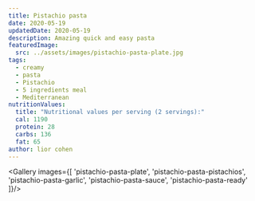 ```yaml
---
title: Pistachio pasta
date: 2020-05-19
updatedDate: 2020-05-19
description: Amazing quick and easy pasta
featuredImage:
  src: ../assets/images/pistachio-pasta-plate.jpg
tags:
  - creamy
  - pasta
  - Pistachio
  - 5 ingredients meal
  - Mediterranean
nutritionValues:
  title: "Nutritional values per serving (2 servings):"
  cal: 1190
  protein: 28
  carbs: 136
  fat: 65
author: lior cohen
---
```


<Gallery images={[
'pistachio-pasta-plate',
'pistachio-pasta-pistachios',
'pistachio-pasta-garlic',
'pistachio-pasta-sauce',
'pistachio-pasta-ready'
]}/>

<PrintView fileName="pistachio-pasta"/>
